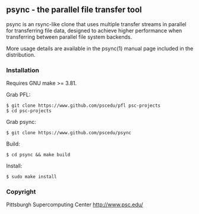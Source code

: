 ## psync - the parallel file transfer tool

psync is an rsync-like clone that uses multiple transfer streams in
parallel for transferring file data, designed to achieve higher
performance when transferring between parallel file system backends.

More usage details are available in the psync(1) manual page included
in the distribution.

### Installation

Requires GNU make >= 3.81.

Grab PFL:

    $ git clone https://www.github.com/pscedu/pfl psc-projects
    $ cd psc-projects

Grab psync:

    $ git clone https://www.github.com/pscedu/psync

Build:

    $ cd psync && make build

Install:

    $ sudo make install

### Copyright

Pittsburgh Supercomputing Center
http://www.psc.edu/
